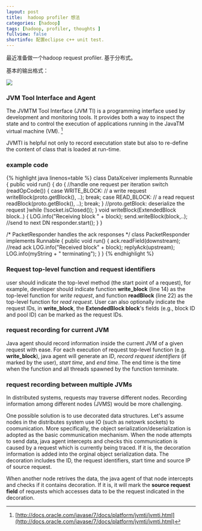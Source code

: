 ```yaml
---
layout: post
title:  hadoop profiler 想法
categories: [hadoop]
tags: [hadoop, profiler, thoughts ]
fullview: false
shortinfo: 配置eclipse c++ unit test. 
---
```


<script type="text/javascript" src="http://cdn.mathjax.org/mathjax/latest/MathJax.js?config=default"></script>

最近准备做一个hadoop request profiler. 基于分布式。

基本的输出格式： 

![](http://i.imgur.com/5knHM2R.png)



### JVM Tool Interface and Agent 

The JVMTM Tool Interface (JVM TI) is a programming interface used by development and monitoring tools. It provides both a way to inspect the state and to control the execution of applications running in the JavaTM virtual machine (VM). [^jvmtool] 

JVMTI is helpful not only to record executation state but also to re-define the content of class that is loaded at run-time. 

### example code 

{% highlight java linenos=table %}
class DataXceiver implements Runnable {
  public void run() {
   do { //handle one request per iteration
	switch (readOpCode()) {
	 case WRITE_BLOCK: // a write request
	  writeBlock(proto.getBlock(), ..); 
	  break;
     case READ_BLOCK: // a read request
      readBlock(proto.getBlock(), ..); 
      break;
	 } //proto.getBlock: deserialize the request 
	}while (!socket.isClosed());
  }
  void writeBlock(ExtendedBlock block..) {
  	LOG.info("Receiving block " + block);
  	send.writeBlock(block,..); //send to next DN
  	responder.start();
  }
}

/* PacketResponder handles the ack responses */
class PacketResponder implements Runnable {
  public void run() {
    ack.readField(downstream); //read ack
    LOG.info("Received block" + block);
    replyAck(upstream);
    LOG.info(myString + " terminating");
	}
}
{% endhighlight %}


### Request top-level function and request identifiers

user should indicate the top-level method (the start point of a request), for example, developer should indicate function **write_block** (line 14) as the top-level function for *write request*, and function **readBlock** (line 22) as the top-level function for *read request*. User can also optionally indicate the request IDs, in **write_block**, the **ExtendedBlock block**'s fields (e.g., block ID and pool ID) can be marked as the request IDs.

### request recording for current JVM

Java agent should record information inside the current JVM of a given request with ease. For each execution of request top-level function (e.g. **write_block**), java agent will generate an *ID*, *record request identifiers* (if marked by the user), *start time*, and *end time*. The end time is the time when the function and all threads spawned by the function terminate. 

### request recording between multiple JVMs

In distributed systems, requests may traverse different nodes.  Recording information among different nodes  (JVMS) would be more challenging.  

One possible solution is to use decorated data structures. Let's assume nodes in the distributes system use IO (such as netowrk sockets) to coomunication. More specifically, the object serialization/deserialization is adopted as the basic communication mechanism. When the node attempts to send data, java agent intercepts and checks this communication is caused by a request which is currently being traced. If it is, the decoration information is added into the orginal object serialization data. The decoration includes the ID, the request identifiers, start time and source IP of source request. 

When another node retrives the data, the java agent of that node intercepts and checks if it contains decoration. If it is,  it will mark the **source request field** of requests which accesses data to be the request indicated in the decoration.  


[^jvmtool]: [http://docs.oracle.com/javase/7/docs/platform/jvmti/jvmti.html](http://docs.oracle.com/javase/7/docs/platform/jvmti/jvmti.html)
